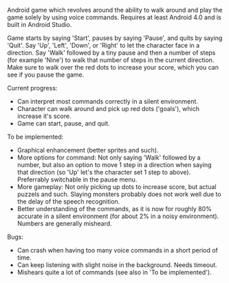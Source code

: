 Android game which revolves around the ability to walk around and play the game solely by using voice commands.
Requires at least Android 4.0 and is built in Android Studio.

Game starts by saying 'Start', pauses by saying 'Pause', and quits by saying 'Quit'.
Say 'Up', 'Left', 'Down', or 'Right' to let the character face in a direction. 
Say 'Walk' followed by a tiny pause and then a number of steps (for example 'Nine') to walk that number of steps 
in the current direction.
Make sure to walk over the red dots to increase your score, which you can see if you pause the game.

Current progress:
- Can interpret most commands correctly in a silent environment.
- Character can walk around and pick up red dots ('goals'), which increase it's score.
- Game can start, pause, and quit.

To be implemented:
- Graphical enhancement (better sprites and such).
- More options for command: Not only saying 'Walk' followed by a number, but also an option to move 1 step in a direction
when saying that direction (so 'Up' let's the character set 1 step to above). Preferrably switchable in the pause menu.
- More gameplay: Not only picking up dots to increase score, but actual puzzels and such. Slaying monsters probably does
not work well due to the delay of the speech recognition.
- Better understanding of the commands, as it is now for roughly 80% accurate in a silent environment 
(for about 2% in a noisy environment). Numbers are generally misheard.

Bugs:
- Can crash when having too many voice commands in a short period of time.
- Can keep listening with slight noise in the background. Needs timeout.
- Mishears quite a lot of commands (see also in 'To be implemented').

